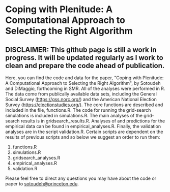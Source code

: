 # Coping with Plenitude:  A Computational Approach to Selecting the Right Algorithm 

## DISCLAIMER: This github page is still a work in progress. It will be updated regularly as I work to clean and prepare the code ahead of publication.

Here, you can find the code and data for the paper, "Coping with Plenitude:  A Computational Approach to Selecting the Right Algorithm", by Sotoudeh and DiMaggio, forthcoming in SMR. All of the analyses were performed in R. The data come from publically available data sets, including the General Social Survey (https://gss.norc.org/) and the American National Election Survey (https://electionstudies.org/). The core functions are described and included in the file, functions.R. The code for running the grid-search simulations is included in simulations.R. The main analyses of the grid-search results is in gridsearch_results.R. Analyses of and predictions for the empirical data can be found in empirical_analyses.R. Finally, the validation analyses are in the script validation.R. Certain scripts are dependent on the results of previous scripts and so below we suggest an order to run them:

1. functions.R
2. simulations.R
3. gridsearch_analyses.R
4. empirical_analyses.R
5. validation.R

Please feel free to direct any questions you may have about the code or paper to sotoudeh@princeton.edu. 
